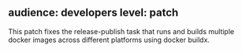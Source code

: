 audience: developers
level: patch
---
This patch fixes the release-publish task that runs and builds multiple docker images across different platforms using docker buildx.
